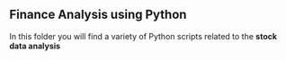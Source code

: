 ## Finance Analysis using Python

In this folder you will find a variety of Python scripts related to the **stock data analysis**  


